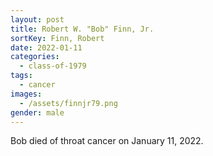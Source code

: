 ```yaml
---
layout: post
title: Robert W. "Bob" Finn, Jr.
sortKey: Finn, Robert
date: 2022-01-11
categories:
  - class-of-1979
tags:
  - cancer
images:
  - /assets/finnjr79.png
gender: male
---
```


Bob died of throat cancer on January 11, 2022.
